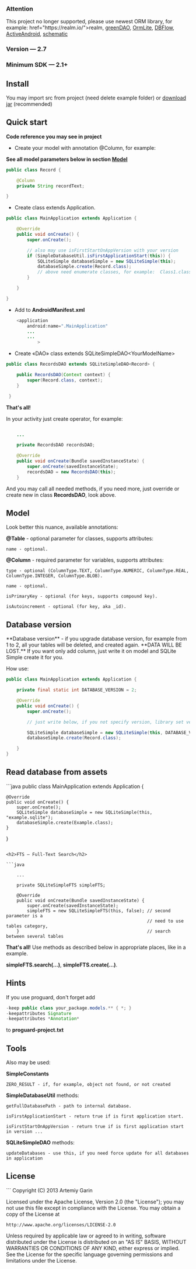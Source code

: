 <h3>Attention</h3> This project no longer supported, please use newest ORM library, for example: href="https://realm.io/">realm</a>, <a href="http://greendao-orm.com/">greenDAO</a>, <a href="http://ormlite.com/">OrmLite</a>, <a href="https://github.com/Raizlabs/DBFlow">DBFlow</a>, <a href="https://github.com/pardom/ActiveAndroid">ActiveAndroid</a>, <a href="https://github.com/SimonVT/schematic">schematic</a>

 
 
<h3>Version — 2.7</h3>
<h3>Minimum SDK — 2.1+</h3>

<h2>Install</h2>
You may import src from project (need delete example folder) or <a href="https://github.com/kvirair/SQLite-Simple-Android/releases">download jar</a> (recommended)

<h2>Quick start</h2>

**Code reference you may see in project**

- Create your model with annotation @Column, for example:

**See all model parameters below in section <a href="https://github.com/kvirair/SQLite-Simple-Android#model">Model</a>**

```java
public class Record {

    @Column
    private String recordText;

}
```

- Create class extends Application.

```java
public class MainApplication extends Application {

    @Override
    public void onCreate() {
        super.onCreate();

        // also may use isFirstStartOnAppVersion with your version
        if (SimpleDatabaseUtil.isFirstApplicationStart(this)) {
            SQLiteSimple databaseSimple = new SQLiteSimple(this);
            databaseSimple.create(Record.class);
            // above need enumerate classes, for example:  Class1.class, ...
        }

    }

}
```

- Add to **AndroidManifest.xml**

```java
    <application
        android:name=".MainApplication"
        ...
        ...
            >
```

- Create «DAO» class extends SQLiteSimpleDAO\<YourModelName\>

```java
public class RecordsDAO extends SQLiteSimpleDAO<Record> {

    public RecordsDAO(Context context) {
        super(Record.class, context);
    }

 }
```

**That's all!**

In your activity just create operator, for example:
```java

    ...

    private RecordsDAO recordsDAO;

    @Override
    public void onCreate(Bundle savedInstanceState) {
        super.onCreate(savedInstanceState);
        recordsDAO = new RecordsDAO(this);
    }

```
And you may call all needed methods, if you need more, just override or create new in class **RecordsDAO**, look above.

<h2>Model</h2>
Look better this nuance, available annotations:

**@Table** - optional parameter for classes, supports attributes:

    name - optional.

**@Column** - required parameter for variables, supports attributes:

    type - optional (ColumnType.TEXT, ColumnType.NUMERIC, ColumnType.REAL, ColumnType.INTEGER, ColumnType.BLOB).

    name - optional.

    isPrimaryKey - optional (for keys, supports compound key).

    isAutoincrement - optional (for key, aka _id).

<h2>Database version</h2>
**Database version** - if you upgrade database version, for example from 1 to 2, all your tables will be deleted, and created again. **DATA WILL BE LOST.**
If you want only add column, just write it on model and SQLite Simple create it for you.

How use:

```java
public class MainApplication extends Application {

    private final static int DATABASE_VERSION = 2;

    @Override
    public void onCreate() {
        super.onCreate();

        // just write below, if you not specify version, library set version 1

        SQLiteSimple databaseSimple = new SQLiteSimple(this, DATABASE_VERSION);
        databaseSimple.create(Record.class);

    }
}
```

<h2>Read database from assets</h2>
```java
public class MainApplication extends Application {

    @Override
    public void onCreate() {
        super.onCreate();
        SQLiteSimple databaseSimple = new SQLiteSimple(this, "example.sqlite");
        databaseSimple.create(Example.class);
    }

}
```

<h2>FTS — Full-Text Search</h2>

```java

    ...

    private SQLiteSimpleFTS simpleFTS;

    @Override
    public void onCreate(Bundle savedInstanceState) {
        super.onCreate(savedInstanceState);
        simpleFTS = new SQLiteSimpleFTS(this, false); // second parameter is a
                                                      // need to use tables category,
    }                                                 // search between several tables

```

**That's all!** Use methods as described below in appropriate places, like in a example.

**simpleFTS.search(...)**, **simpleFTS.create(...)**.

<h2>Hints</h2>

If you use proguard, don't forget add

```java
-keep public class your_package.models.** { *; }
-keepattributes Signature
-keepattributes *Annotation*
```

to **proguard-project.txt**

<h2>Tools</h2>

Also may be used:

**SimpleConstants**

    ZERO_RESULT - if, for example, object not found, or not created

**SimpleDatabaseUtil** methods:

    getFullDatabasePath - path to internal database.

    isFirstApplicationStart - return true if is first application start.

    isFirstStartOnAppVersion - return true if is first application start in version ...

**SQLiteSimpleDAO** methods:

    updateDatabases - use this, if you need force update for all databases in application

<h2>License</h2>
```
Copyright (C) 2013 Artemiy Garin

Licensed under the Apache License, Version 2.0 (the "License");
you may not use this file except in compliance with the License.
You may obtain a copy of the License at

    http://www.apache.org/licenses/LICENSE-2.0

Unless required by applicable law or agreed to in writing, software
distributed under the License is distributed on an "AS IS" BASIS,
WITHOUT WARRANTIES OR CONDITIONS OF ANY KIND, either express or implied.
See the License for the specific language governing permissions and
limitations under the License.
```
